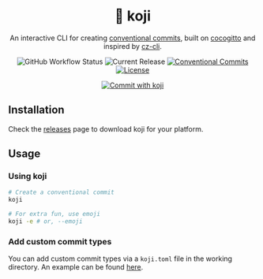 <div align="center">
  <h1>🦊 koji</h1>

  An interactive CLI for creating [conventional commits](https://www.conventionalcommits.org/en/v1.0.0/),
  built on [cocogitto](https://github.com/oknozor/cocogitto) and inspired by
  [cz-cli](https://github.com/commitizen/cz-cli).

  ![GitHub Workflow Status](https://img.shields.io/github/workflow/status/its-danny/koji/CI)
  ![Current Release](https://img.shields.io/github/v/release/its-danny/koji)
  [![Conventional Commits](https://img.shields.io/badge/Conventional%20Commits-1.0.0-pink.svg)](https://conventionalcommits.org)
  [![License](https://img.shields.io/github/license/oknozor/cocogitto)](LICENSE)

  [![Commit with koji](https://github.com/its-danny/koji/raw/main/meta/demo.gif)](https://github.com/its-danny/koji/raw/main/meta/demo.gif)
</div>

## Installation

Check the [releases](https://github.com/its-danny/koji/releases) page to download koji for your platform.

## Usage

### Using koji

```bash
# Create a conventional commit
koji

# For extra fun, use emoji
koji -e # or, --emoji
```

### Add custom commit types

You can add custom commit types via a `koji.toml` file in the working directory.
An example can be found [here](https://github.com/its-danny/koji/blob/main/meta/koji.toml).
